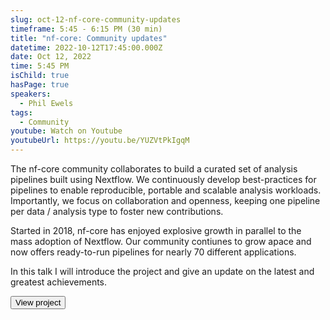 ```yaml
---
slug: oct-12-nf-core-community-updates
timeframe: 5:45 - 6:15 PM (30 min)
title: "nf-core: Community updates"
datetime: 2022-10-12T17:45:00.000Z
date: Oct 12, 2022
time: 5:45 PM
isChild: true
hasPage: true
speakers:
  - Phil Ewels
tags:
  - Community
youtube: Watch on Youtube
youtubeUrl: https://youtu.be/YUZVtPkIgqM
---
```


The nf-core community collaborates to build a curated set of analysis pipelines built using Nextflow.
We continuously develop best-practices for pipelines to enable reproducible, portable and scalable analysis workloads.
Importantly, we focus on collaboration and openness, keeping one pipeline per data / analysis type to foster new contributions.

Started in 2018, nf-core has enjoyed explosive growth in parallel to the mass adoption of Nextflow.
Our community contiunes to grow apace and now offers ready-to-run pipelines for nearly 70 different applications.

In this talk I will introduce the project and give an update on the latest and greatest achievements.

<div>
  <Button to="https://nf-co.re/" variant="secondary" size="md" arrow>
    View project
  </Button>
</div>
